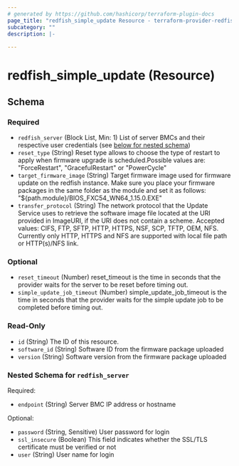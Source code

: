 ```yaml
---
# generated by https://github.com/hashicorp/terraform-plugin-docs
page_title: "redfish_simple_update Resource - terraform-provider-redfish"
subcategory: ""
description: |-
  
---
```


# redfish_simple_update (Resource)





<!-- schema generated by tfplugindocs -->
## Schema

### Required

- `redfish_server` (Block List, Min: 1) List of server BMCs and their respective user credentials (see [below for nested schema](#nestedblock--redfish_server))
- `reset_type` (String) Reset type allows to choose the type of restart to apply when firmware upgrade is scheduled.Possible values are: "ForceRestart", "GracefulRestart" or "PowerCycle"
- `target_firmware_image` (String) Target firmware image used for firmware update on the redfish instance. Make sure you place your firmware packages in the same folder as the module and set it as follows: "${path.module}/BIOS_FXC54_WN64_1.15.0.EXE"
- `transfer_protocol` (String) The network protocol that the Update Service uses to retrieve the software image file located at the URI provided in ImageURI, if the URI does not contain a scheme. Accepted values: CIFS, FTP, SFTP, HTTP, HTTPS, NSF, SCP, TFTP, OEM, NFS. Currently only HTTP, HTTPS and NFS are supported with local file path or HTTP(s)/NFS link.

### Optional

- `reset_timeout` (Number) reset_timeout is the time in seconds that the provider waits for the server to be reset before timing out.
- `simple_update_job_timeout` (Number) simple_update_job_timeout is the time in seconds that the provider waits for the simple update job to be completed before timing out.

### Read-Only

- `id` (String) The ID of this resource.
- `software_id` (String) Software ID from the firmware package uploaded
- `version` (String) Software version from the firmware package uploaded

<a id="nestedblock--redfish_server"></a>
### Nested Schema for `redfish_server`

Required:

- `endpoint` (String) Server BMC IP address or hostname

Optional:

- `password` (String, Sensitive) User password for login
- `ssl_insecure` (Boolean) This field indicates whether the SSL/TLS certificate must be verified or not
- `user` (String) User name for login
